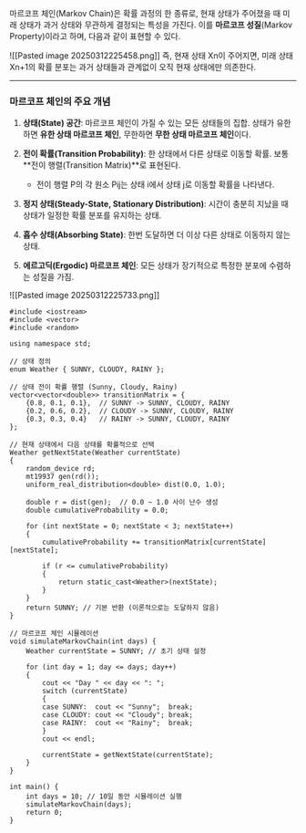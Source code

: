 마르코프 체인(Markov Chain)은 확률 과정의 한 종류로, 현재 상태가 주어졌을 때 미래 상태가 과거 상태와 무관하게 결정되는 특성을 가진다. 이를 **마르코프 성질**(Markov Property)이라고 하며, 다음과 같이 표현할 수 있다.

![[Pasted image 20250312225458.png]]
즉, 현재 상태 Xn이 주어지면, 미래 상태 Xn+1의 확률 분포는 과거 상태들과 관계없이 오직 현재 상태에만 의존한다.

---
### 마르코프 체인의 주요 개념

1. **상태(State) 공간**: 마르코프 체인이 가질 수 있는 모든 상태들의 집합. 상태가 유한하면 **유한 상태 마르코프 체인**, 무한하면 **무한 상태 마르코프 체인**이다.
    
2. **전이 확률(Transition Probability)**: 한 상태에서 다른 상태로 이동할 확률. 보통 **전이 행렬(Transition Matrix)**로 표현된다.
    
    - 전이 행렬 P의 각 원소 Pij는 상태 i에서 상태 j로 이동할 확률을 나타낸다.
3. **정지 상태(Steady-State, Stationary Distribution)**: 시간이 충분히 지났을 때 상태가 일정한 확률 분포를 유지하는 상태.
    
4. **흡수 상태(Absorbing State)**: 한번 도달하면 더 이상 다른 상태로 이동하지 않는 상태.
    
5. **에르고딕(Ergodic) 마르코프 체인**: 모든 상태가 장기적으로 특정한 분포에 수렴하는 성질을 가짐.

![[Pasted image 20250312225733.png]]

```
#include <iostream>
#include <vector>
#include <random>

using namespace std;

// 상태 정의
enum Weather { SUNNY, CLOUDY, RAINY };

// 상태 전이 확률 행렬 (Sunny, Cloudy, Rainy)
vector<vector<double>> transitionMatrix = {
    {0.8, 0.1, 0.1},  // SUNNY -> SUNNY, CLOUDY, RAINY
    {0.2, 0.6, 0.2},  // CLOUDY -> SUNNY, CLOUDY, RAINY
    {0.3, 0.3, 0.4}   // RAINY -> SUNNY, CLOUDY, RAINY
};

// 현재 상태에서 다음 상태를 확률적으로 선택
Weather getNextState(Weather currentState)
{
    random_device rd;
    mt19937 gen(rd());
    uniform_real_distribution<double> dist(0.0, 1.0);

    double r = dist(gen);  // 0.0 ~ 1.0 사이 난수 생성
    double cumulativeProbability = 0.0;

    for (int nextState = 0; nextState < 3; nextState++) 
    {
        cumulativeProbability += transitionMatrix[currentState][nextState];
        
        if (r <= cumulativeProbability) 
        {
            return static_cast<Weather>(nextState);
        }
    }
    return SUNNY; // 기본 반환 (이론적으로는 도달하지 않음)
}

// 마르코프 체인 시뮬레이션
void simulateMarkovChain(int days) {
    Weather currentState = SUNNY; // 초기 상태 설정

    for (int day = 1; day <= days; day++) 
    {
        cout << "Day " << day << ": ";
        switch (currentState)
        {
        case SUNNY:  cout << "Sunny";  break;
        case CLOUDY: cout << "Cloudy"; break;
        case RAINY:  cout << "Rainy";  break;
        }
        cout << endl;

        currentState = getNextState(currentState);
    }
}

int main() {
    int days = 10; // 10일 동안 시뮬레이션 실행
    simulateMarkovChain(days);
    return 0;
}
```


